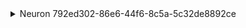 <details><summary>Neuron 792ed302-86e6-44f6-8c5a-5c32de8892ce</summary>
- 2025-07-13T23:36:26.734758: I am born as Neuron 792ed302-86e6-44f6-8c5a-5c32de8892ce with baseline threshold 1.0, refractory offset 0.5, decay factor 0.9, and weights [1.0].
- 2025-07-13T23:36:26.734763: I am going to sleep and will ignore events until woken.
- 2025-07-13T23:36:26.734767: I am currently asleep and will ignore incoming events until activated.
- 2025-07-13T23:36:26.734769: I am currently asleep and will ignore incoming events until activated.
- 2025-07-13T23:36:26.734771: I am currently asleep and will ignore incoming events until activated.
- 2025-07-13T23:36:26.734773: I am now awake and ready to receive events.
- 2025-07-13T23:36:26.734776: I've received an input event with value 1.1 from active_input_0.
- 2025-07-13T23:36:26.734779: My membrane potential has decayed from 0.0 to 1.1 after receiving input.
- 2025-07-13T23:36:26.734781: My threshold is currently 1.0.
- 2025-07-13T23:36:26.734784: I decided to fire because my membrane potential (1.1) exceeded my threshold (1.0).
- 2025-07-13T23:36:26.734788: Entering refractory period; raising threshold to 1.5 after firing.
- 2025-07-13T23:36:26.734791: Resetting membrane potential from 1.1 to baseline (0.0) after firing.
- 2025-07-13T23:36:26.734795: Here is my recent firing history: ['2025-07-13T23:36:26.734785']
- 2025-07-13T23:36:26.734798: I've received an input event with value 1.1 from active_input_1.
- 2025-07-13T23:36:26.734801: My membrane potential has decayed from 0.0 to 1.1 after receiving input.
- 2025-07-13T23:36:26.734803: My threshold is currently 1.5.
- 2025-07-13T23:36:26.734806: I did not fire because my membrane potential (1.1) did not meet my threshold (1.5).
- 2025-07-13T23:36:26.734810: Here is my recent firing history: ['2025-07-13T23:36:26.734785']
</details>